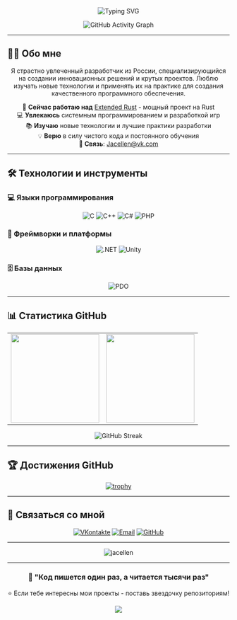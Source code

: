 <div align="center">
  <img src="https://readme-typing-svg.herokuapp.com?font=Fira+Code&size=28&duration=3000&pause=1000&color=36BCF7&center=true&vCenter=true&width=600&lines=%F0%9F%91%8B+Привет!+Меня+зовут+Jacellen;%F0%9F%9A%80+Frontend+%26+Game+Developer;%F0%9F%8E%89+Создаю+крутые+проекты+на+Rust;%E2%9C%85+Постоянно+учусь+новому;%F0%9F%92%9E+Люблю+чистый+%26+эффективный+код" alt="Typing SVG" />
</div>

<div align="center">

![GitHub Activity Graph](https://github-readme-activity-graph.vercel.app/graph?username=jacellen&theme=github-compact&hide_border=true&bg_color=0D1117&color=36BCF7&line=36BCF7&point=FFFFFF)

</div>

---

## 👨‍💻 Обо мне

<div align="center">

Я страстно увлеченный разработчик из России, специализирующийся на создании инновационных решений и крутых проектов. Люблю изучать новые технологии и применять их на практике для создания качественного программного обеспечения.

</div>

<div align="center">

🔭 **Сейчас работаю над** [Extended Rust](https://vk.com/extended_rust) - мощный проект на Rust  
💻 **Увлекаюсь** системным программированием и разработкой игр  
📚 **Изучаю** новые технологии и лучшие практики разработки  
💡 **Верю** в силу чистого кода и постоянного обучения  
📧 **Связь**: [Jacellen@vk.com](mailto:Jacellen@vk.com)

</div>

---

## 🛠️ Технологии и инструменты

### 💻 Языки программирования

<div align="center">

![C](https://img.shields.io/badge/c-%2300599C.svg?style=for-the-badge&logo=c&logoColor=white)
![C++](https://img.shields.io/badge/c++-%2300599C.svg?style=for-the-badge&logo=c%2B%2B&logoColor=white)
![C#](https://img.shields.io/badge/c%23-%23239120.svg?style=for-the-badge&logo=c-sharp&logoColor=white)
![PHP](https://img.shields.io/badge/php-%23777BB4.svg?style=for-the-badge&logo=php&logoColor=white)

</div>

### 🚀 Фреймворки и платформы

<div align="center">

![.NET](https://img.shields.io/badge/.NET-5C2D91?style=for-the-badge&logo=.net&logoColor=white)
![Unity](https://img.shields.io/badge/unity-%23000000.svg?style=for-the-badge&logo=unity&logoColor=white)

</div>

### 🗄️ Базы данных

<div align="center">

![PDO](https://img.shields.io/badge/PDO-4479A1.svg?style=for-the-badge&logo=php&logoColor=white)

</div>

---

## 📊 Статистика GitHub

<div align="center">

<table>
  <tr>
    <td>
      <img height="200em" src="https://github-readme-stats.vercel.app/api?username=jacellen&show_icons=true&theme=tokyonight&include_all_commits=true&count_private=true&hide_border=true&bg_color=0D1117&title_color=36BCF7&icon_color=36BCF7&text_color=FFFFFF&border_color=36BCF7"/>
    </td>
    <td>
      <img height="200em" src="https://github-readme-stats.vercel.app/api/top-langs/?username=jacellen&layout=compact&langs_count=8&theme=tokyonight&hide_border=true&bg_color=0D1117&title_color=36BCF7&text_color=FFFFFF&border_color=36BCF7"/>
    </td>
  </tr>
</table>

</div>

<div align="center">

![GitHub Streak](https://github-readme-streak-stats.herokuapp.com/?user=jacellen&theme=tokyonight&hide_border=true&background=0D1117&ring=36BCF7&fire=36BCF7&currStreakLabel=36BCF7&border=36BCF7)

</div>

---

## 🏆 Достижения GitHub

<div align="center">

[![trophy](https://github-profile-trophy.vercel.app/?username=jacellen&theme=tokyonight&no-frame=true&no-bg=true&margin-w=4&column=7&row=1)](https://github.com/ryo-ma/github-profile-trophy)

</div>

---

## 🔗 Связаться со мной

<div align="center">

[![VKontakte](https://img.shields.io/badge/VKontakte-0077FF?style=for-the-badge&logo=vk&logoColor=white)](https://vk.com/extended_rust)
[![Email](https://img.shields.io/badge/Email-D14836?style=for-the-badge&logo=gmail&logoColor=white)](mailto:Jacellen@vk.com)
[![GitHub](https://img.shields.io/badge/GitHub-181717?style=for-the-badge&logo=github&logoColor=white)](https://github.com/jacellen)

</div>

---

<div align="center">

<img src="https://komarev.com/ghpvc/?username=jacellen&label=Profile%20views&color=36BCF7&style=for-the-badge" alt="jacellen" />

</div>

---

<div align="center">

### 💫 "Код пишется один раз, а читается тысячи раз"

⭐ Если тебе интересны мои проекты - поставь звездочку репозиториям!

</div>

<div align="center">
  <img src="https://capsule-render.vercel.app/api?type=waving&color=36BCF7&height=65&section=footer"/>
</div>
